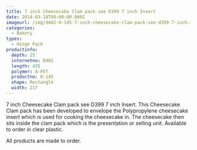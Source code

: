 ```yaml
---
title: 7 inch Cheesecake Clam pack see D399 7 inch Insert
date: 2014-03-18T00:00:00.000Z
imageurl: /img/d402-0-145-7-inch-cheesecake-clam-pack-see-d399-7-inch-insert.png
categories:
  - Bakery
types:
  - Hinge Pack
productinfo:
  depth: 25
  internetno: D402
  length: 435
  polymer: A-PET
  productno: 0-145
  shape: Rectangle
  width: 217
---
```

7 inch Cheesecake Clam pack see D399 7 inch Insert. This Cheesecake Clam pack has been developed to envelope the Polypropylene cheesecake insert which is used for cooking the cheesecake in. The cheesecake then sits inside the clam pack which is the presentation or selling unit. Available to order in clear plastic.

All products are made to order.

